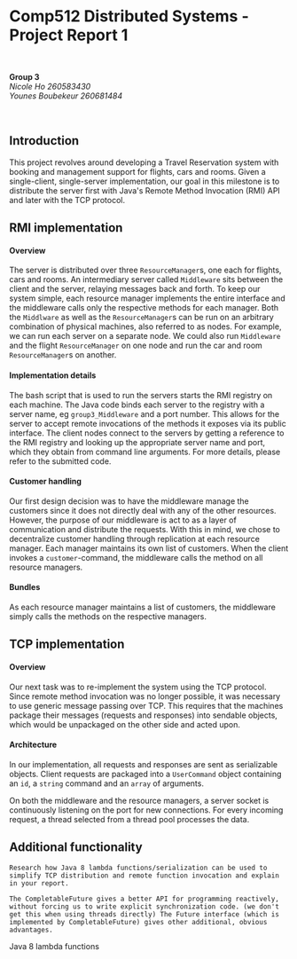 # Comp512 Distributed Systems - Project Report 1

&nbsp;<br>

**Group 3** <br>
_Nicole Ho 260583430_ <br>
_Younes Boubekeur 260681484_ <br>

&nbsp;<br>

## Introduction
This project revolves around developing a Travel Reservation system with booking and management support for flights, cars and rooms. Given a single-client, single-server implementation, our goal in this milestone is to distribute the server first with Java's Remote Method Invocation (RMI) API and later with the TCP protocol.

## RMI implementation
#### Overview
The server is distributed over three `ResourceManager`s, one each for flights, cars and rooms. An intermediary server called `Middleware` sits between the client and the server, relaying messages back and forth. To keep our system simple, each resource manager implements the entire interface and the middleware calls only the respective methods for each manager. Both the `Middlware` as well as the `ResourceManager`s can be run on an arbitrary combination of physical machines, also referred to as nodes. For example, we can run each server on a separate node. We could also run `Middleware` and the flight `ResourceManager` on one node and run the car and room `ResourceManager`s on another.

#### Implementation details
The bash script that is used to run the servers starts the RMI registry on each machine. The Java code binds each server to the registry with a server name, eg `group3_Middleware` and a port number. This allows for the server to accept remote invocations of the methods it exposes via its public interface. The client nodes connect to the servers by getting a reference to the RMI registry and looking up the appropriate server name and port, which they obtain from command line arguments. For more details, please refer to the submitted code.

#### Customer handling
Our first design decision was to have the middleware manage the customers since it does not directly deal with any of the other resources. However, the purpose of our middleware is act to as a layer of communication and distribute the requests. With this in mind, we chose to decentralize customer handling through replication at each resource manager. Each manager maintains its own list of customers. When the client invokes a `customer`-command, the middleware calls the method on all resource managers.

#### Bundles
As each resource manager maintains a list of customers, the middleware simply calls the methods on the respective managers.

## TCP implementation
#### Overview
Our next task was to re-implement the system using the TCP protocol. Since remote method invocation was no longer possible, it was necessary to use generic message passing over TCP. This requires that the machines package their messages (requests and responses) into sendable objects, which would be unpackaged on the other side and acted upon. 

#### Architecture

In our implementation, all requests and responses are sent as serializable objects. Client requests are packaged into a `UserCommand` object containing an `id`, a `string` command and an `array` of arguments.

On both the middleware and the resource managers, a server socket is continuously listening on the port for new connections. For every incoming request, a thread selected from a thread pool processes the data.


## Additional functionality
`Research how Java 8 lambda functions/serialization can be used to simplify TCP distribution
and remote function invocation and explain in your report.`

`The CompletableFuture gives a better API for programming reactively, without forcing us to write explicit synchronization code. (we don't get this when using threads directly)
The Future interface (which is implemented by CompletableFuture) gives other additional, obvious advantages.`

Java 8 lambda functions
